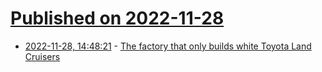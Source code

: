 # [Published on 2022-11-28](index.md)

* [2022-11-28, 14:48:21](https://news.ycombinator.com/item?id=33774248) - [The factory that only builds white Toyota Land Cruisers](https://www.topgear.com/car-news/big-reads/inside-factory-only-builds-white-toyotas)
